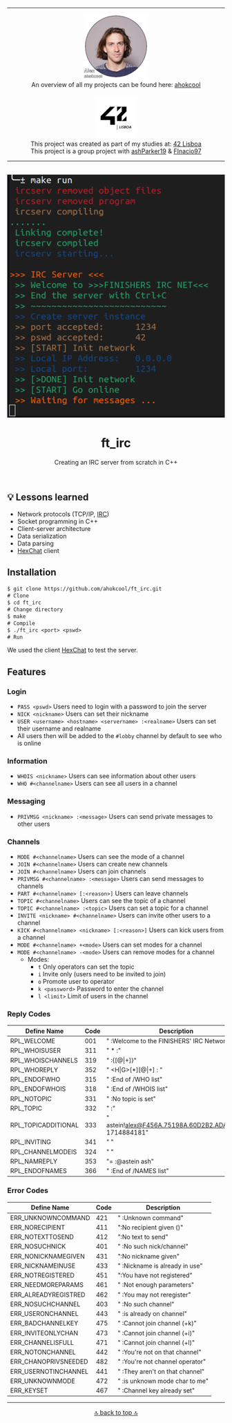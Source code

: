 <!-- ahokcool HEADER START-->
---
<a id="top"></a>
<div align="center">
	<a href="https://github.com/ahokcool/ahokcool/blob/main/README.md">
		<img src="images/alexgit.png" alt="ahokcool" width="150">
	</a><br>
	An overview of all my projects can be found here: <a href="https://github.com/ahokcool/ahokcool/blob/main/README.md" target="_blank">ahokcool</a><br><br>
	<a href="https://www.42lisboa.com">
		<img src="images/logo42.png" alt="42" width="100">
	</a><br>
	This project was created as part of my studies at: <a href="https://www.42lisboa.com" target="_blank">42 Lisboa</a><br>
	This project is a group project with 
	<a href="https://github.com/AshParker19" target="_blank">ashParker19</a> &
	<a href="https://github.com/FInacio97" target="_blank">FInacio97</a><br>
</div>

---
<!-- ahokcool HEADER END-->
<!-- PROJECT HEADER START -->
<br />
<div align="center">
  <a href="./">
    <img src="images/logo.png" alt="image" width="600">
  </a>
  <h1 align="center">ft_irc</h1>
<p align="center">
    Creating an IRC server from scratch in C++
</p>
</div>
<br>
<!-- PROJECT HEADER END -->

## :bulb: Lessons learned
- Network protocols (TCP/IP, [IRC](https://datatracker.ietf.org/doc/html/rfc1459))
- Socket programming in C++
- Client-server architecture
- Data serialization
- Data parsing
- [HexChat](https://hexchat.github.io/) client


## Installation
```
$ git clone https://github.com/ahokcool/ft_irc.git                        # Clone
$ cd ft_irc                                                               # Change directory
$ make                                                                    # Compile
$ ./ft_irc <port> <pswd>                                                  # Run
```
We used the client [HexChat](https://hexchat.github.io/) to test the server.

## Features
### Login
- ```PASS <pswd>``` Users need to login with a password to join the server
- ```NICK <nickname>``` Users can set their nickname
- ```USER <username> <hostname> <servername> :<realname>``` Users can set their username and realname
- All users then will be added to the ```#lobby``` channel by default to see who is online

### Information
- ```WHOIS <nickname>``` Users can see information about other users
- ```WHO #<channelname>``` Users can see all users in a channel

### Messaging
- ```PRIVMSG <nickname> :<message>``` Users can send private messages to other users

### Channels
- ```MODE #<channelname>``` Users can see the mode of a channel
- ```JOIN #<channelname>``` Users can create new channels
- ```JOIN #<channelname>``` Users can join channels
- ```PRIVMSG #<channelname> :<message>``` Users can send messages to channels
- ```PART #<channelname> [:<reason>]``` Users can leave channels
- ```TOPIC #<channelname>``` Users can see the topic of a channel
- ```TOPIC #<channelname> :<topic>``` Users can set a topic for a channel
- ```INVITE <nickname> #<channelname>``` Users can invite other users to a channel
- ```KICK #<channelname> <nickname> [:<reason>]``` Users can kick users from a channel
- ```MODE #<channelname> +<mode>``` Users can set modes for a channel
- ```MODE #<channelname> -<mode>``` Users can remove modes for a channel
	- Modes:
		- ```t``` Only operators can set the topic
		- ```i``` Invite only (users need to be invited to join)
		- ```o``` <nickname> Promote user to operator
		- ```k <password>``` Password to enter the channel
		- ```l <limit>``` Limit of users in the channel

### Reply Codes

| Define Name           | Code | Description |
|-----------------------|------|-------------|
| RPL_WELCOME           | 001  | "<nick> :Welcome to the FINISHERS' IRC Network, <nick>" |
| RPL_WHOISUSER         | 311  | "<nick> <user> <host> * :<real name>" |
| RPL_WHOISCHANNELS     | 319  | "<nick> :{[@\|+]<channel><space>}" |
| RPL_WHOREPLY          | 352  | "<channel> <user> <host> <server> <nick> <H\|G>[\*][@\|+] :<hopcount> <real name>" |
| RPL_ENDOFWHO          | 315  | "<name> :End of /WHO list" |
| RPL_ENDOFWHOIS        | 318  | "<nick> :End of /WHOIS list" |
| RPL_NOTOPIC           | 331  | "<channel> :No topic is set" |
| RPL_TOPIC             | 332  | "<channel> :<topic>" |
| RPL_TOPICADDITIONAL   | 333  | "<channel> astein!alex@F456A.75198A.60D2B2.ADA236.IP 1714884181" |
| RPL_INVITING          | 341  | "<channel> <nick>" |
| RPL_CHANNELMODEIS     | 324  | "<channel> <mode> <mode params>" |
| RPL_NAMREPLY          | 353  | "= <channel> :@astein ash" |
| RPL_ENDOFNAMES        | 366  | "<channel> :End of /NAMES list" |

### Error Codes

| Define Name           | Code | Description |
|-----------------------|------|-------------|
| ERR_UNKNOWNCOMMAND    | 421  | "<command> :Unknown command" |
| ERR_NORECIPIENT       | 411  | ":No recipient given (<command>)" |
| ERR_NOTEXTTOSEND      | 412  | ":No text to send" |
| ERR_NOSUCHNICK        | 401  | "<nickname> :No such nick/channel" |
| ERR_NONICKNAMEGIVEN   | 431  | ":No nickname given" |
| ERR_NICKNAMEINUSE     | 433  | "<nick> :Nickname is already in use" |
| ERR_NOTREGISTERED     | 451  | ":You have not registered" |
| ERR_NEEDMOREPARAMS    | 461  | "<command> :Not enough parameters" |
| ERR_ALREADYREGISTRED  | 462  | "<nick> :You may not reregister" |
| ERR_NOSUCHCHANNEL     | 403  | "<channel name> :No such channel" |
| ERR_USERONCHANNEL     | 443  | "<user> <channel> :is already on channel" |
| ERR_BADCHANNELKEY     | 475  | "<channel> :Cannot join channel (+k)" |
| ERR_INVITEONLYCHAN    | 473  | "<channel> :Cannot join channel (+i)" |
| ERR_CHANNELISFULL     | 471  | "<channel> :Cannot join channel (+l)" |
| ERR_NOTONCHANNEL      | 442  | "<channel> :You're not on that channel" |
| ERR_CHANOPRIVSNEEDED  | 482  | "<channel> :You're not channel operator" |
| ERR_USERNOTINCHANNEL  | 441  | "<nick> <channel> :They aren't on that channel" |
| ERR_UNKNOWNMODE       | 472  | "<char> :is unknown mode char to me" |
| ERR_KEYSET            | 467  | "<channel> :Channel key already set" |


<!-- ahokcool FOOTER-->
---
<p align="center">
  <a href="#top">🔝 back to top 🔝</a>
</p>
